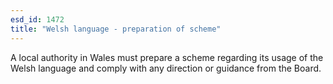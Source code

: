 ```yaml
---
esd_id: 1472
title: "Welsh language - preparation of scheme"
---
```


A local authority in Wales must prepare a scheme regarding its usage of the Welsh language and comply with any direction or guidance from the Board.


